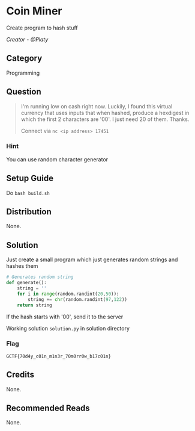 # Coin Miner
Create program to hash stuff

<i>Creator - @Platy</i>

## Category
Programming

## Question
>I'm running low on cash right now. Luckily, I found this virtual currency that uses inputs that when hashed, produce a hexdigest in which the first 2 characters are '00'. I just need 20 of them. Thanks.
>
>Connect via `nc <ip address> 17451`

### Hint
You can use random character generator

## Setup Guide
Do `bash build.sh`

## Distribution
None.

## Solution
Just create a small program which just generates random strings and hashes them
```python
# Generates random string
def generate():
	string = ''
	for i in range(random.randint(20,50)):
		string += chr(random.randint(97,122))
	return string
```

If the hash starts with '00', send it to the server

Working solution `solution.py` in solution directory

### Flag
`GCTF{70d4y_c01n_m1n3r_70m0rr0w_b17c01n}`

## Credits
None.

## Recommended Reads
None.